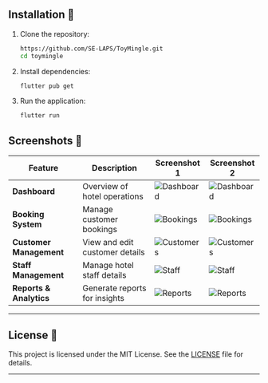 ## Installation 🚀

1. Clone the repository:
   ```bash
   https://github.com/SE-LAPS/ToyMingle.git
   cd toymingle
   ```

2. Install dependencies:
   ```bash
   flutter pub get
   ```

3. Run the application:
   ```bash
   flutter run
   ```

## Screenshots 📸
| Feature | Description | Screenshot 1 | Screenshot 2 |
|---------|------------|-------------|-------------|
| **Dashboard** | Overview of hotel operations | ![Dashboard](images/dashboard1.png) | ![Dashboard](images/dashboard2.png) |
| **Booking System** | Manage customer bookings | ![Bookings](images/booking1.png) | ![Bookings](images/booking2.png) |
| **Customer Management** | View and edit customer details | ![Customers](images/customers1.png) | ![Customers](images/customers2.png) |
| **Staff Management** | Manage hotel staff details | ![Staff](images/staff1.png) | ![Staff](images/staff2.png) |
| **Reports & Analytics** | Generate reports for insights | ![Reports](images/reports1.png) | ![Reports](images/reports2.png) |



---

## License 📄

This project is licensed under the MIT License. See the [LICENSE](https://codeshow-lapz.web.app) file for details.

---
